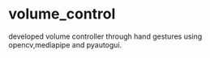 # volume_control
developed volume controller through hand gestures using opencv,mediapipe and pyautogui.
